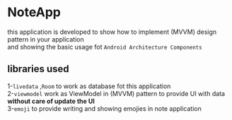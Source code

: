 # NoteApp
this application is developed to show how to implement (MVVM) design pattern in your application <br />
and showing the basic usage fot `Android Architecture Components` <br />

## libraries used 
1-`livedata` ,`Room` to work as database fot this application <br />
2-`viewmodel` work as ViewModel in (MVVM) pattern to provide UI with data **without care of update the UI** <br />
3-`emoji` to provide writing and showing emojies in note application

